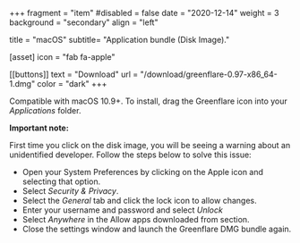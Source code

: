 +++
fragment = "item"
#disabled = false
date = "2020-12-14"
weight = 3
background = "secondary"
align = "left"

title = "macOS"
subtitle= "Application bundle (Disk Image)."


[asset]
  icon = "fab fa-apple"

[[buttons]]
  text = "Download"
  url = "/download/greenflare-0.97-x86_64-1.dmg"
  color = "dark"
+++

Compatible with macOS 10.9+. To install, drag the Greenflare icon into your <i>Applications</i> folder.

<b>Important note:</b>

First time you click on the disk image, you will be seeing a warning about an unidentified developer. Follow the steps below to solve this issue:
- Open your System Preferences by clicking on the Apple icon and selecting that option.
- Select <i>Security & Privacy</i>.
- Select the <i>General</i> tab and click the lock icon to allow changes.
- Enter your username and password and select <i>Unlock</i>
- Select <i>Anywhere</i> in the Allow apps downloaded from section.
- Close the settings window and launch the Greenflare DMG bundle again.